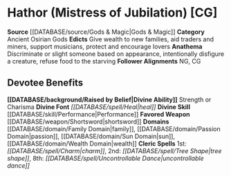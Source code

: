 ﻿---
ability:
- Strength
- Charisma
ability_boost:
- Strength
- Charisma
alignment: CG
deity:
- '[[DATABASE/deity/Hathor|Hathor]]'
deity_category: Ancient Osirian Gods
divine_font: Heal
domain:
- '[[DATABASE/domain/Family Domain|Family]]'
- '[[DATABASE/domain/Passion Domain|Passion]]'
- '[[DATABASE/domain/Sun Domain|Sun]]'
- '[[DATABASE/domain/Wealth Domain|Wealth]]'
favored_weapon: '[[DATABASE/weapon/Shortsword|Shortsword]]'
follower_alignment:
- NG
- CG
id: '52'
name: Hathor
rarity: Common
skill:
- '[[DATABASE/skill/Performance|Performance]]'
source: '[[DATABASE/source/Gods & Magic|Gods & Magic]]'
type: Deity

---
# Hathor (Mistress of Jubilation) [CG]

**Source** [[DATABASE/source/Gods & Magic|Gods & Magic]] 
**Category** Ancient Osirian Gods
**Edicts** Give wealth to new families, aid traders and miners, support musicians, protect and encourage lovers
**Anathema** Discriminate or slight someone based on appearance, intentionally disfigure a creature, refuse food to the starving
**Follower Alignments** NG, CG

## Devotee Benefits

**[[DATABASE/background/Raised by Belief|Divine Ability]]** Strength or Charisma
**Divine Font** _[[DATABASE/spell/Heal|heal]]_
**Divine Skill** [[DATABASE/skill/Performance|Performance]]
**Favored Weapon** [[DATABASE/weapon/Shortsword|shortsword]]
**Domains** [[DATABASE/domain/Family Domain|family]], [[DATABASE/domain/Passion Domain|passion]], [[DATABASE/domain/Sun Domain|sun]], [[DATABASE/domain/Wealth Domain|wealth]]
**Cleric Spells** 1st: _[[DATABASE/spell/Charm|charm]]_, 2nd: _[[DATABASE/spell/Tree Shape|tree shape]]_, 8th: _[[DATABASE/spell/Uncontrollable Dance|uncontrollable dance]]_